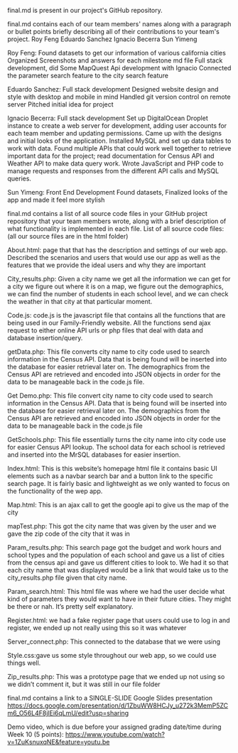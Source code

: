 final.md is present in our project's GitHub repository.

final.md contains each of our team members' names along with a paragraph or bullet points briefly describing all of their contributions to your team's project.
Roy Feng
Eduardo Sanchez
Ignacio Becerra
Sun Yimeng

Roy Feng: 
Found datasets to get our information of various california cities
Organized Screenshots and  answers for each milestone md file
Full stack development, did Some MapQuest Api development with Ignacio
Connected the parameter search feature to the city search feature

Eduardo Sanchez:
Full stack development
Designed website design and style with desktop and mobile in mind
Handled git version control on remote server
Pitched initial idea for project

Ignacio Becerra:
Full stack development
Set up DigitalOcean Droplet instance to create a web server for development, adding user accounts for each team member and updating permissions.
Came up with the designs and initial looks of the application.
Installed MySQL and set up data tables to work with data.
Found multiple APIs that could work well together to retrieve important data for the project; read documentation for Census API and Weather API to make data query work.
Wrote JavaScript and PHP code to manage requests and responses from the different API calls and MySQL queries.


Sun Yimeng:
Front End Development
Found datasets,
Finalized looks of the app and made it feel more stylish

final.md contains a list of all source code files in your GitHub project repository that your team members wrote, along with a brief description of what functionality is implemented in each file.
List of all source code files: (all our source files are in the html folder)

About.html: page that that has the description and settings of our web app. Described the scenarios and users that would use our app as well as the features that we provide the ideal users and why they are important

City_results.php: Given a city name we get all the information we can get for a city we figure out where it is on a map, we figure out the demographics, we can find the number of students in each school level, and we can check the weather in that city at that particular moment. 

Code.js: code.js is the javascript file that contains all the functions that are  being used in our Family-Friendly website. All the functions send ajax  request to either online API urls or php files that deal with data  and database insertion/query.

getData.php: This file converts city name to city code used to search information in the Census API. Data that is being found will be inserted into the database for easier retrieval later on. The demographics from the Census API are retrieved and encoded into JSON objects in order for the data to be manageable back in the code.js file.

Get Demo.php: This file convert city name to city code used to search information in the Census API. Data that is being found will be inserted into the database for easier retrieval later on. The demographics from the Census API are retrieved and encoded into JSON objects in order for the data to be manageable back in the code.js file

GetSchools.php: This file essentially turns the city name into city code use for easier Census API lookup. The school data for each school is retrieved and inserted into the MrSQL databases for easier insertion.

Index.html: This is this website’s homepage html file it contains basic UI elements such as a navbar search bar and a button link to the specific search page. It is fairly basic and lightweight as we only wanted to focus on the functionality of the wep app.

Map.html: This is an ajax call to get the google api to give us the map of the city

mapTest.php: This got the city name that was given by the user and we gave the zip code of the city that it was in

Param_results.php: This search page got the budget and work hours and school types and the population of each school and gave us a list of cities from the census api and gave us different cities to look to. We had it so that each city name that was displayed would be a link that would take us to the city_results.php file given that city name.

Param_search.html: This html file was where we had the user decide what kind of parameters they would want to have in their future cities. They might be there or nah. It’s pretty self explanatory.

Register.html: we had a fake register page that users could use to log in and register, we ended up not really using this so it was whatever

Server_connect.php: This connected to the database that we were using

Style.css:gave us some style throughout our web app, so we could use things well.

Zip_results.php: This was a prototype page that we ended up not using so we didn’t comment it, but it was still in our file folder


final.md contains a link to a SINGLE-SLIDE Google Slides presentation 
https://docs.google.com/presentation/d/1ZbuWW8HCJy_u272k3MemP5ZCm6_O56L4F8jlEi6qLmU/edit?usp=sharing



Demo video, which is due before your assigned grading date/time during Week 10 (5 points):
https://www.youtube.com/watch?v=1ZuKsnuxqNE&feature=youtu.be
